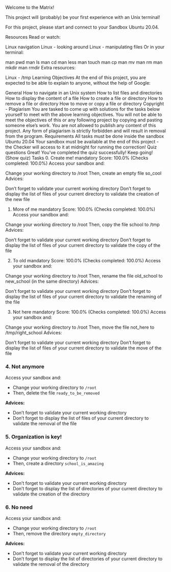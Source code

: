 Welcome to the Matrix!


This project will (probably) be your first experience with an Unix terminal!

For this project, please start and connect to your Sandbox Ubuntu 20.04.

Resources
Read or watch:

Linux navigation
Linux - looking around
Linux - manipulating files
Or in your terminal:

man pwd
man ls
man cd
man less
man touch
man cp
man mv
man rm
man mkdir
man rmdir
Extra resources:

Linux - /tmp
Learning Objectives
At the end of this project, you are expected to be able to explain to anyone, without the help of Google:

General
How to navigate in an Unix system
How to list files and directories
How to display the content of a file
How to create a file or directory
How to remove a file or directory
How to move or copy a file or directory
Copyright - Plagiarism
You are tasked to come up with solutions for the tasks below yourself to meet with the above learning objectives.
You will not be able to meet the objectives of this or any following project by copying and pasting someone else’s work.
You are not allowed to publish any content of this project.
Any form of plagiarism is strictly forbidden and will result in removal from the program.
Requirements
All tasks must be done inside the sandbox Ubuntu 20.04
Your sandbox must be available at the end of this project - the Checker will access to it at midnight for running the correction!
Quiz questions
Great! You've completed the quiz successfully! Keep going! (Show quiz)
Tasks
0. Create me!
mandatory
Score: 100.0% (Checks completed: 100.0%)
Access your sandbox and:

Change your working directory to /root
Then, create an empty file so_cool
Advices:

Don’t forget to validate your current working directory
Don’t forget to display the list of files of your current directory to validate the creation of the new file

1. More of me
mandatory
Score: 100.0% (Checks completed: 100.0%)
Access your sandbox and:

Change your working directory to /root
Then, copy the file school to /tmp
Advices:

Don’t forget to validate your current working directory
Don’t forget to display the list of files of your current directory to validate the copy of the file

2. To old
mandatory
Score: 100.0% (Checks completed: 100.0%)
Access your sandbox and:

Change your working directory to /root
Then, rename the file old_school to new_school (in the same directory)
Advices:

Don’t forget to validate your current working directory
Don’t forget to display the list of files of your current directory to validate the renaming of the file

3. Not here
mandatory
Score: 100.0% (Checks completed: 100.0%)
Access your sandbox and:

Change your working directory to /root
Then, move the file not_here to /tmp/right_school
Advices:

Don’t forget to validate your current working directory
Don’t forget to display the list of files of your current directory to validate the move of the file

### 4. Not anymore

Access your sandbox and:

- Change your working directory to `/root`
- Then, delete the file `ready_to_be_removed`

**Advices:**

- Don’t forget to validate your current working directory
- Don’t forget to display the list of files of your current directory to validate the removal of the file

### 5. Organization is key!

Access your sandbox and:

- Change your working directory to `/root`
- Then, create a directory `school_is_amazing`

**Advices:**

- Don’t forget to validate your current working directory
- Don’t forget to display the list of directories of your current directory to validate the creation of the directory

### 6. No need

Access your sandbox and:

- Change your working directory to `/root`
- Then, remove the directory `empty_directory`

**Advices:**

- Don’t forget to validate your current working directory
- Don’t forget to display the list of directories of your current directory to validate the removal of the directory
